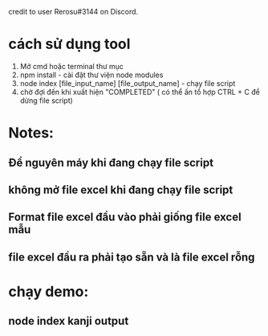 credit to user Rerosu#3144 on Discord.

# cách sử dụng tool
1. Mở cmd hoặc terminal thư mục
2. npm install - cài đặt thư viện node modules
3. node index [file_input_name] [file_output_name] - chạy file script
4. chờ đợi đến khi xuất hiện "COMPLETED" ( có thể ấn tổ hợp CTRL + C để dừng file script)


# Notes:
## Để nguyên máy khi đang chạy file script
## không mở file excel khi đang chạy file script
## Format file excel đầu vào phải giống file excel mẫu
## file excel đầu ra phải tạo sẵn và là file excel rỗng

# chạy demo:
## node index kanji output
